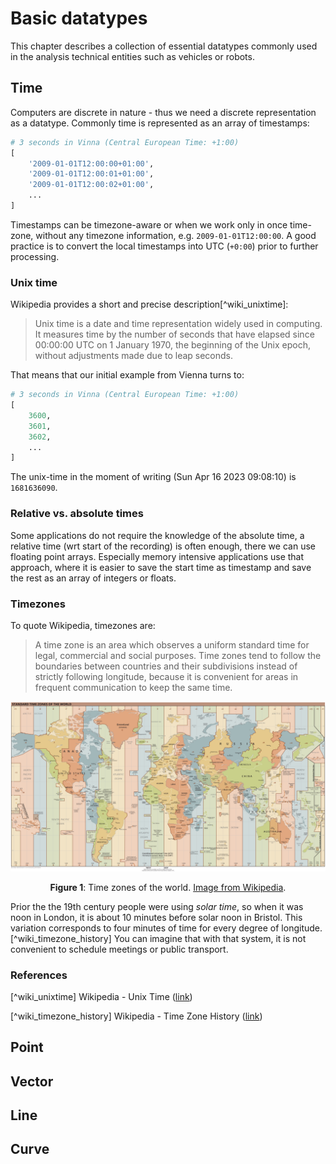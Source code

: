 # Basic datatypes

This chapter describes a collection of essential datatypes commonly used in the analysis technical
entities such as vehicles or robots.

## Time

Computers are discrete in nature - thus we need a discrete representation as a datatype. Commonly
time is represented as an array of timestamps: 


```python
# 3 seconds in Vinna (Central European Time: +1:00)
[
    '2009-01-01T12:00:00+01:00',
    '2009-01-01T12:00:01+01:00',
    '2009-01-01T12:00:02+01:00',
    ...
]
```

Timestamps can be timezone-aware or when we work only in once time-zone, without any timezone information,
e.g. `2009-01-01T12:00:00`. A good practice is to convert the local timestamps into UTC (`+0:00`) prior
to further processing.

### Unix time

Wikipedia provides a short and precise description[^wiki_unixtime]:

> Unix time is a date and time representation widely used in computing. It measures time by the number of seconds that have elapsed since 00:00:00 UTC on 1 January 1970, the beginning of the Unix epoch, without adjustments made due to leap seconds.

That means that our initial example from Vienna turns to:

```python
# 3 seconds in Vinna (Central European Time: +1:00)
[
    3600,
    3601,
    3602,
    ...
]
```

The unix-time in the moment of writing (Sun Apr 16 2023 09:08:10) is `1681636090`.

### Relative vs. absolute times

Some applications do not require the knowledge of the absolute time, a relative time (wrt start of the recording)
is often enough, there we can use floating point arrays. Especially memory intensive applications use that approach,
where it is easier to save the start time as timestamp and save the rest as an array of integers or floats.

### Timezones

To quote Wikipedia, timezones are:

> A time zone is an area which observes a uniform standard time for legal, commercial and social purposes. Time zones tend to follow the boundaries between countries and their subdivisions instead of strictly following longitude, because it is convenient for areas in frequent communication to keep the same time.

<p align="center">
  <img src="World_Time_Zones_Map.png" />
</p>

<figcaption><center>

**Figure 1**: Time zones of the world. [Image from Wikipedia](https://en.wikipedia.org/wiki/Time_zone#/media/File:World_Time_Zones_Map.png).

</center></figcaption>

Prior the the 19th century people were using *solar time*, so when it was noon in London, it is about 10 minutes before solar noon in Bristol.
This variation corresponds to four minutes of time for every degree of longitude.[^wiki_timezone_history] You can imagine that with that system,
it is not convenient to schedule meetings or public transport.



### References

[^wiki_unixtime] Wikipedia - Unix Time ([link](https://en.wikipedia.org/wiki/Unix_time))

[^wiki_timezone_history] Wikipedia - Time Zone History ([link](https://en.wikipedia.org/wiki/Time_zone#History))

## Point

## Vector

## Line

## Curve


